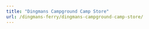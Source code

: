 ```yaml
---
title: "Dingmans Campground Camp Store"
url: /dingmans-ferry/dingmans-campground-camp-store/
---
```

